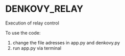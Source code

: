 # DENKOVY_RELAY
Execution of relay control

To use the code:
1. change the file adresses in app.py and denkovy.py
2. run app.py via terminal
